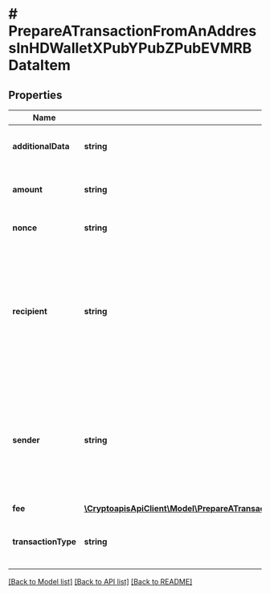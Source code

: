 # # PrepareATransactionFromAnAddressInHDWalletXPubYPubZPubEVMRBDataItem

## Properties

Name | Type | Description | Notes
------------ | ------------- | ------------- | -------------
**additionalData** | **string** | Representation of the additional data. | [optional]
**amount** | **string** | Representation of the amount of the transaction |
**nonce** | **string** | Representation of the nonce value | [optional]
**recipient** | **string** | Represents a list of recipient addresses with the respective amounts. In account-based protocols like Ethereum there is only one address in this list. |
**sender** | **string** | Represents a  sender address with the respective amount. In account-based protocols like Ethereum there is only one address in this list. |
**fee** | [**\CryptoapisApiClient\Model\PrepareATransactionFromAnAddressInHDWalletXPubYPubZPubEVMRBDataItemFee**](PrepareATransactionFromAnAddressInHDWalletXPubYPubZPubEVMRBDataItemFee.md) |  |
**transactionType** | **string** | Representation of the transaction type | [optional] [default to 'gas-fee-market-transaction']

[[Back to Model list]](../../README.md#models) [[Back to API list]](../../README.md#endpoints) [[Back to README]](../../README.md)
